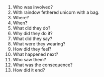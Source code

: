 1. Who was involved?
2. With raindow fethered unicorn with a bag.
3. Where?
4. When?
5. What did they do? 
6. Why did they do it?
7. What did they say?
8. What were they wearing?
9. How did they feel?
10. What happened next?
11. Who saw them?
12. What was the consequence?
13. How did it end?
